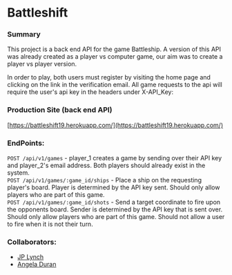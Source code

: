 # Battleshift

### Summary
This project is a back end API for the game Battleship.
A version of this API was already created as a player vs computer game, our aim was to create a player vs player version.

In order to play, both users must register by visiting the home page and clicking on the link in the verification email.
All game requests to the api will require the user's api key in the headers under X-API_Key: <your-api-key>

### Production Site (back end API)
[https://battleshift19.herokuapp.com/](https://battleshift19.herokuapp.com/)

### EndPoints:
`POST /api/v1/games` - player_1 creates a game by sending over their API key and player_2's email address. Both players should already exist in the system.  
`POST /api/v1/games/:game_id/ships` - Place a ship on the requesting player's board. Player is determined by the API key sent. Should only allow players who are part of this game.  
`POST /api/v1/games/:game_id/shots` - Send a target coordinate to fire upon the opponents board. Sender is determined by the API key that is sent over. Should only allow players who are part of this game. Should not allow a user to fire when it is not their turn.  

### Collaborators:
* [JP Lynch](https://github.com/JPLynch35)
* [Angela Duran](https://github.com/duranangela)
